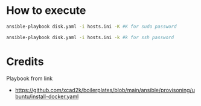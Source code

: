 # How to execute

```sh
ansible-playbook disk.yaml -i hosts.ini -K #K for sudo password

ansible-playbook disk.yaml -i hosts.ini -k #k for ssh password
```

# Credits

Playbook from link
- https://github.com/xcad2k/boilerplates/blob/main/ansible/provisoning/ubuntu/install-docker.yaml